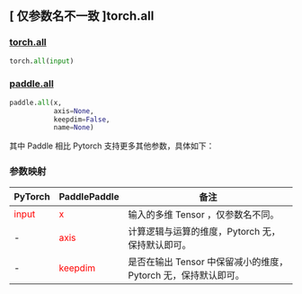 ## [ 仅参数名不一致 ]torch.all

### [torch.all](https://pytorch.org/docs/stable/generated/torch.all.html?highlight=all#torch.all)

```python
torch.all(input)
```

### [paddle.all](https://www.paddlepaddle.org.cn/documentation/docs/zh/api/paddle/all_cn.html#all)

```python
paddle.all(x,
           axis=None,
           keepdim=False,
           name=None)
```

其中 Paddle 相比 Pytorch 支持更多其他参数，具体如下：

### 参数映射
| PyTorch       | PaddlePaddle | 备注                                                   |
| ------------- | ------------ | ------------------------------------------------------ |
| <font color='red'> input </font>         | <font color='red'> x </font>            | 输入的多维 Tensor ，仅参数名不同。                   |
| -             | <font color='red'> axis </font>         | 计算逻辑与运算的维度，Pytorch 无，保持默认即可。               |
| -             | <font color='red'> keepdim </font>      | 是否在输出 Tensor 中保留减小的维度，Pytorch 无，保持默认即可。  |
